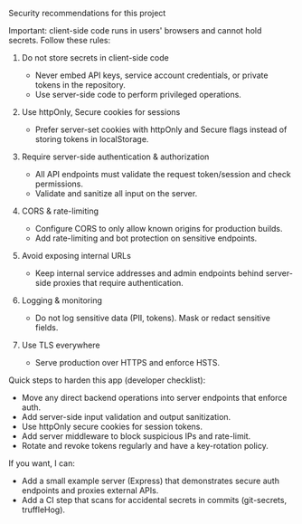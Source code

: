 Security recommendations for this project

Important: client-side code runs in users' browsers and cannot hold secrets. Follow these rules:

1. Do not store secrets in client-side code
   - Never embed API keys, service account credentials, or private tokens in the repository.
   - Use server-side code to perform privileged operations.

2. Use httpOnly, Secure cookies for sessions
   - Prefer server-set cookies with httpOnly and Secure flags instead of storing tokens in localStorage.

3. Require server-side authentication & authorization
   - All API endpoints must validate the request token/session and check permissions.
   - Validate and sanitize all input on the server.

4. CORS & rate-limiting
   - Configure CORS to only allow known origins for production builds.
   - Add rate-limiting and bot protection on sensitive endpoints.

5. Avoid exposing internal URLs
   - Keep internal service addresses and admin endpoints behind server-side proxies that require authentication.

6. Logging & monitoring
   - Do not log sensitive data (PII, tokens). Mask or redact sensitive fields.

7. Use TLS everywhere
   - Serve production over HTTPS and enforce HSTS.

Quick steps to harden this app (developer checklist):
- Move any direct backend operations into server endpoints that enforce auth.
- Add server-side input validation and output sanitization.
- Use httpOnly secure cookies for session tokens.
- Add server middleware to block suspicious IPs and rate-limit.
- Rotate and revoke tokens regularly and have a key-rotation policy.

If you want, I can:
- Add a small example server (Express) that demonstrates secure auth endpoints and proxies external APIs.
- Add a CI step that scans for accidental secrets in commits (git-secrets, truffleHog).
